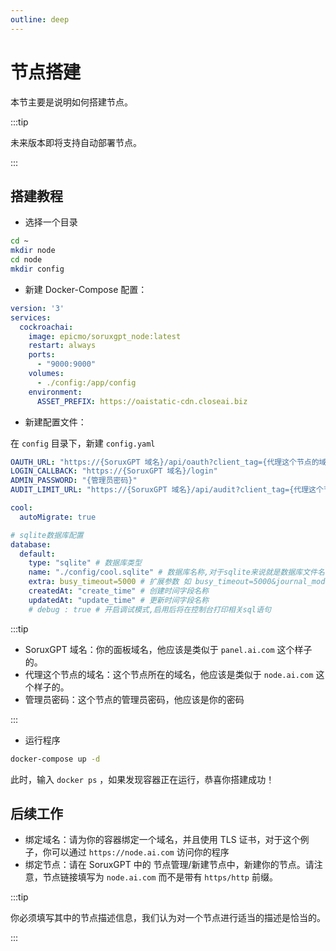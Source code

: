 ```yaml
---
outline: deep
---
```


# 节点搭建

本节主要是说明如何搭建节点。

:::tip

未来版本即将支持自动部署节点。

:::

## 搭建教程

- 选择一个目录

```bash
cd ~
mkdir node
cd node
mkdir config
```

- 新建 Docker-Compose 配置：

```yaml
version: '3'
services:
  cockroachai:
    image: epicmo/soruxgpt_node:latest
    restart: always
    ports:
      - "9000:9000"
    volumes:
      - ./config:/app/config
    environment:
      ASSET_PREFIX: https://oaistatic-cdn.closeai.biz
```

- 新建配置文件：

在 `config` 目录下，新建 `config.yaml`

```yaml
OAUTH_URL: "https://{SoruxGPT 域名}/api/oauth?client_tag={代理这个节点的域名}"
LOGIN_CALLBACK: "https://{SoruxGPT 域名}/login"
ADMIN_PASSWORD: "{管理员密码}"
AUDIT_LIMIT_URL: "https://{SoruxGPT 域名}/api/audit?client_tag={代理这个节点的域名}"

cool:
  autoMigrate: true

# sqlite数据库配置
database:
  default:
    type: "sqlite" # 数据库类型
    name: "./config/cool.sqlite" # 数据库名称,对于sqlite来说就是数据库文件名
    extra: busy_timeout=5000 # 扩展参数 如 busy_timeout=5000&journal_mode=ALL
    createdAt: "create_time" # 创建时间字段名称
    updatedAt: "update_time" # 更新时间字段名称
    # debug : true # 开启调试模式,启用后将在控制台打印相关sql语句
```

:::tip

- SoruxGPT 域名：你的面板域名，他应该是类似于 `panel.ai.com` 这个样子的。
- 代理这个节点的域名：这个节点所在的域名，他应该是类似于 `node.ai.com` 这个样子的。
- 管理员密码：这个节点的管理员密码，他应该是你的密码

:::

- 运行程序

```bash
docker-compose up -d
```

此时，输入 `docker ps` ，如果发现容器正在运行，恭喜你搭建成功！

## 后续工作

- 绑定域名：请为你的容器绑定一个域名，并且使用 TLS 证书，对于这个例子，你可以通过 `https://node.ai.com` 访问你的程序
- 绑定节点：请在 SoruxGPT 中的 节点管理/新建节点中，新建你的节点。请注意，节点链接填写为 `node.ai.com` 而不是带有 `https/http` 前缀。

:::tip

你必须填写其中的节点描述信息，我们认为对一个节点进行适当的描述是恰当的。

:::